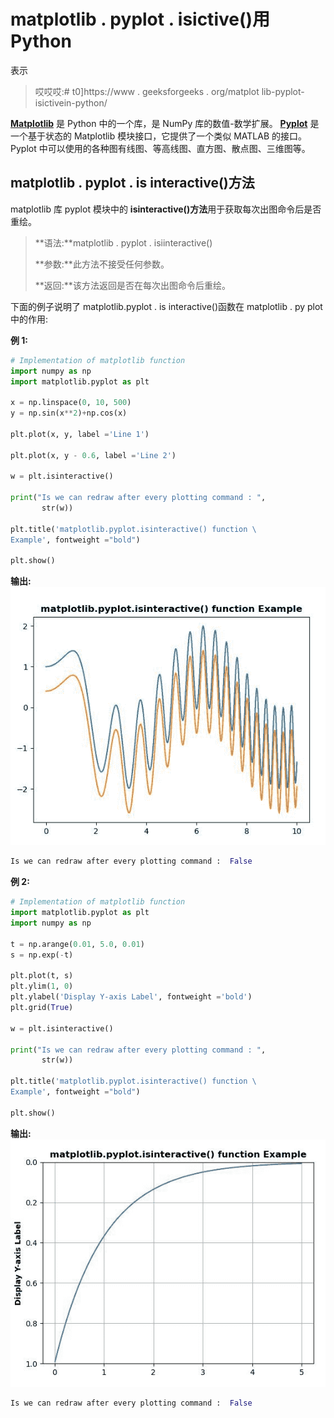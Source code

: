 # matplotlib . pyplot . isictive()用 Python

表示

> 哎哎哎:# t0]https://www . geeksforgeeks . org/matplot lib-pyplot-isictivein-python/

**[Matplotlib](https://www.geeksforgeeks.org/python-introduction-matplotlib/)** 是 Python 中的一个库，是 NumPy 库的数值-数学扩展。 **[Pyplot](https://www.geeksforgeeks.org/pyplot-in-matplotlib/)** 是一个基于状态的 Matplotlib 模块接口，它提供了一个类似 MATLAB 的接口。Pyplot 中可以使用的各种图有线图、等高线图、直方图、散点图、三维图等。

## matplotlib . pyplot . is interactive()方法

matplotlib 库 pyplot 模块中的 **isinteractive()方法**用于获取每次出图命令后是否重绘。

> **语法:**matplotlib . pyplot . isiinteractive()
> 
> **参数:**此方法不接受任何参数。
> 
> **返回:**该方法返回是否在每次出图命令后重绘。

下面的例子说明了 matplotlib.pyplot . is interactive()函数在 matplotlib . py plot 中的作用:

**例 1:**

```py
# Implementation of matplotlib function
import numpy as np
import matplotlib.pyplot as plt

x = np.linspace(0, 10, 500)
y = np.sin(x**2)+np.cos(x)

plt.plot(x, y, label ='Line 1')

plt.plot(x, y - 0.6, label ='Line 2')

w = plt.isinteractive()

print("Is we can redraw after every plotting command : ",
       str(w))

plt.title('matplotlib.pyplot.isinteractive() function \
Example', fontweight ="bold") 

plt.show()
```

**输出:**
![](img/5fe390d15913a3ba63e0ff5bb1ce8bb5.png)

```py
Is we can redraw after every plotting command :  False

```

**例 2:**

```py
# Implementation of matplotlib function
import matplotlib.pyplot as plt
import numpy as np

t = np.arange(0.01, 5.0, 0.01)
s = np.exp(-t)

plt.plot(t, s)
plt.ylim(1, 0)
plt.ylabel('Display Y-axis Label', fontweight ='bold')
plt.grid(True)

w = plt.isinteractive()

print("Is we can redraw after every plotting command : ",
       str(w))

plt.title('matplotlib.pyplot.isinteractive() function \
Example', fontweight ="bold") 

plt.show()
```

**输出:**
![](img/b14dc1994407ab8b5d20d325ce5cc097.png)

```py
Is we can redraw after every plotting command :  False

```